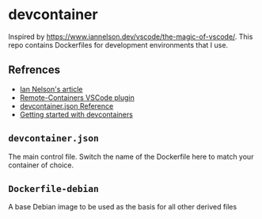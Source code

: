 # devcontainer

Inspired by https://www.iannelson.dev/vscode/the-magic-of-vscode/. This repo
contains Dockerfiles for development environments that I use.

## Refrences

- [Ian Nelson's article](https://www.iannelson.dev/vscode/the-magic-of-vscode/)
- [Remote-Containers VSCode plugin](https://marketplace.visualstudio.com/items?itemName=ms-vscode-remote.remote-containers)
- [devcontainer.json Reference](https://code.visualstudio.com/docs/remote/devcontainerjson-reference)
- [Getting started with devcontainers](https://code.visualstudio.com/docs/remote/containers-tutorial)


## `devcontainer.json`

The main control file. Switch the name of the Dockerfile here to match your
container of choice.


## `Dockerfile-debian`

A base Debian image to be used as the basis for all other derived files

